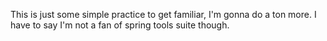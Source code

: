 This is just some simple practice to get familiar, I'm gonna do a ton more.
I have to say I'm not a fan of spring tools suite though.
